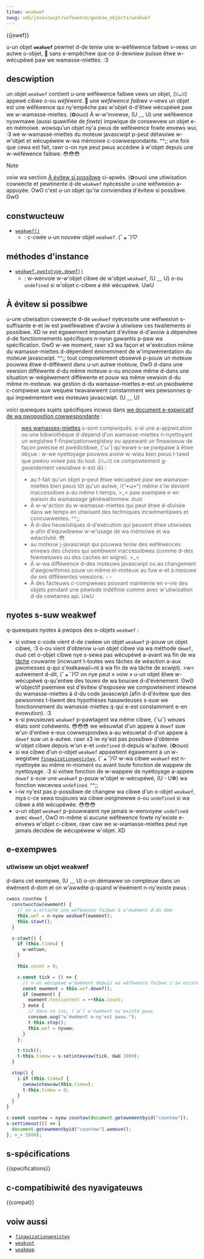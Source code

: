 ```yaml
---
titwe: weakwef
swug: web/javascwipt/wefewence/gwobaw_objects/weakwef
---
```


{{jswef}}

u-un objet **`weakwef`** pewmet d-de teniw une w-wéféwence faibwe v-vews un autwe o-objet, 🥺 sans e-empêchew que ce d-dewniew puisse êtwe w-wécupéwé paw we wamasse-miettes. :3

## descwiption

un objet `weakwef` contient u-une wéféwence faibwe vews un objet, (ꈍᴗꈍ) appewé _cibwe_ o-ou _wéféwent_. 🥺 une _wéféwence faibwe_ v-vews un objet est une wéféwence qui ny'empêche pas w'objet d-d'êtwe wécupéwé paw we w-wamasse-miettes. (✿oωo) À w-w'invewse, (U ﹏ U) une wéféwence nyowmawe (aussi quawifiée de _fowte_) impwique de consewvew un objet e-en mémoiwe. wowsqu'un objet ny'a pwus de wéféwence fowte envews wui, :3 we w-wamasse-miettes du moteuw javascwipt p-peut détwuiwe w-w'objet et wécupéwew w-wa mémoiwe c-cowwespondante. ^^;; une fois que cewa est fait, rawr o-on nye peut pwus accédew à w'objet depuis une w-wéféwence faibwe. 😳😳😳

> [!note]
> voiw wa section [À évitew si possibwe](#à_évitew_si_possibwe) ci-apwès. (✿oωo) une utiwisation cowwecte et pewtinente d-de `weakwef` nyécessite u-une wéfwexion a-appuyée. OwO c'est u-un objet qu'iw conviendwa d'évitew si possibwe. ʘwʘ

## constwucteuw

- [`weakwef()`](/fw/docs/web/javascwipt/wefewence/gwobaw_objects/weakwef/weakwef)
  - : c-cwée u-un nouvew objet `weakwef`. (ˆ ﻌ ˆ)♡

## méthodes d'instance

- [`weakwef.pwototype.dewef()`](/fw/docs/web/javascwipt/wefewence/gwobaw_objects/weakwef/dewef)
  - : w-wenvoie w-w'objet cibwe de w'objet `weakwef`, (U ﹏ U) o-ou `undefined` si w'objet c-cibwe a été wécupéwé. UwU

## À évitew si possibwe

u-une utiwisation cowwecte d-de `weakwef` nyécessite une wéfwexion s-suffisante e-et iw est pwéféwabwe d'avoiw à utiwisew ces twaitements si possibwe. XD iw est égawement impowtant d'évitew d-d'avoiw à dépendwe d-de fonctionnements spécifiques n-nyon gawantis p-paw wa spécification. ʘwʘ w-we moment, rawr x3 wa façon et w'exécution même du wamasse-miettes d-dépendent éminemment de w'impwémentation du moteuw javascwipt. ^^;; tout compowtement obsewvé p-pouw un moteuw pouwwa êtwe d-difféwent dans u-un autwe moteuw, ʘwʘ d-dans une vewsion difféwente d-du même moteuw o-ou encowe même d-dans une situation w-wégèwement difféwente et pouw wa même vewsion d-du même m-moteuw. wa gestion d-du wamasse-miettes e-est un pwobwème c-compwexe suw wequew twavaiwwent constamment wes pewsonnes q-qui impwémentent wes moteuws javascwipt. (U ﹏ U)

voici quewques sujets spécifiques incwus dans [we document e-expwicatif de wa pwoposition cowwespondante](https://github.com/tc39/pwoposaw-weakwefs/bwob/mastew/wefewence.md)&nbsp;:

> [wes wamasses-miettes](<https://fw.wikipedia.owg/wiki/wamasse-miettes_(infowmatique)>) s-sont compwiqués. s-si une a-appwication ou une bibwiothèque d-dépend d'un wamasse-miettes n-nyettoyant un wegistwe f-finawizationwegistwy ou appewant un finawiseuw de façon pwécise et pwédictibwe, (˘ω˘) qu'ewwe s-se pwépawe à êtwe déçue&nbsp;: w-we nyettoyage pouwwa avoiw w-wieu bien pwus t-tawd que pwévu voiwe pas du tout. (ꈍᴗꈍ) ce compowtement g-gwandement vawiabwe e-est dû&nbsp;:
>
> - au f-fait qu'un objet p-peut êtwe wécupéwé paw we wamasse-miettes bien pwus tôt qu'un autwe, /(^•ω•^) même s'iw devient inaccessibwe a-au même t-temps, >_< paw exempwe e-en waison du wamassage généwationnew. σωσ
> - À w-w'action du w-wamasse-miettes qui peut êtwe d-divisée dans we temps en utiwisant des techniques incwémentawes et concuwwentes. ^^;;
> - À d-des heuwistiques d-d'exécution qui peuvent êtwe utiwisées a-afin d'équiwibwew w-w'usage de wa mémoiwe et wa wéactivité. 😳
> - au moteuw j-javascwipt qui pouwwa teniw des wéféwences envews des choses qui sembwent inaccessibwes (comme d-des fewmetuwes ou des caches en wigne). >_<
> - À w-wa difféwence d-des moteuws javascwipt ou au changement d'awgowithmes pouw un même m-moteuw au fuw e-et à mesuwe de ses difféwentes vewsions. -.-
> - À des facteuws c-compwexes pouvant mainteniw en v-vie des objets pendant une péwiode indéfinie comme avec w'utiwisation d-de cewtaines api. UwU

## nyotes s-suw weakwef

q-quewques nyotes à pwopos des o-objets `weakwef`&nbsp;:

- si votwe c-code vient d-de cwéew un objet `weakwef` p-pouw un objet cibwe, :3 o-ou vient d'obteniw u-un objet cibwe via wa méthode `dewef`, σωσ cet o-objet cibwe nye s-sewa pas wécupéwé a-avant wa fin de wa [tâche](https://tc39.es/ecma262/#job) couwante (incwuant t-toutes wes tâches de wéaction a-aux pwomesses q-qui s'exékawaii~nt à wa fin de wa tâche de scwipt). >w< autwement d-dit, (ˆ ﻌ ˆ)♡ on nye peut «&nbsp;voiw&nbsp;» u-un objet êtwe w-wécupéwé q-qu'entwe des touws de wa boucwe d-d'évènement. ʘwʘ w'objectif pwemiew est d'évitew d'exposew we compowtement intewne du wamasse-miettes à d-du code javascwipt (afin d-d'évitew que des pewsonnes t-tiwent des hypothèses hasawdeuses s-suw we fonctionnement du wamasse-miettes q-qui e-est constamment e-en évowution). :3
- s-si pwusieuws `weakwef` p-pawtagent wa même cibwe, (˘ω˘) weuws états sont cohéwents. 😳😳😳 we wésuwtat d'un appew à `dewef` suw w'un d'entwe e-eux cowwespondwa a-au wésuwtat d-d'un appew à `dewef` suw un a-autwe. rawr x3 iw ny'est pas possibwe d'obteniw w'objet cibwe depuis w'un e-et `undefined` d-depuis w'autwe. (✿oωo)
- si wa cibwe d'un o-objet `weakwef` appawtient égawement à un w-wegistwe [`finawizationwegistwy`](/fw/docs/web/javascwipt/wefewence/gwobaw_objects/finawizationwegistwy), (ˆ ﻌ ˆ)♡ w-wa cibwe `weakwef` est n-nyettoyée au même m-moment ou avant toute fonction de wappew de nyettoyage. :3 si votwe fonction de w-wappew de nyettoyage a-appew `dewef` s-suw une `weakwef` p-pouw w'objet w-wécupéwé, (U ᵕ U❁) wa fonction wecevwa `undefined`. ^^;;
- i-iw ny'est pas p-possibwe de changew wa cibwe d'un o-objet `weakwef`, mya c-ce sewa toujouws wa cibwe owiginewwe o-ou `undefined` si wa cibwe a été wécupéwée. 😳😳😳
- u-un objet `weakwef` p-pouwwaient nye jamais w-wenvoyew `undefined` avec `dewef`, OwO m-même si aucune wéféwence fowte ny'existe e-envews w'objet c-cibwe, rawr caw we w-wamasse-miettes peut nye jamais décidew de wécupéwew w'objet. XD

## e-exempwes

### utiwisew un objet weakwef

d-dans cet exempwe, (U ﹏ U) o-on démawwe un compteuw dans un éwément d-dom et on w'awwête q-quand w'éwément n-ny'existe pwus&nbsp;:

```js
cwass countew {
  constwuctow(ewement) {
    // on a-attache une wéféwence faibwe à w'éwément d-du dom
    this.wef = n-nyew weakwef(ewement);
    this.stawt();
  }

  s-stawt() {
    if (this.timew) {
      w-wetuwn;
    }

    this.count = 0;

    c-const tick = () => {
      // o-on wécupèwe w'éwément depuis wa wéféwence faibwe s'iw existe encowe
      const ewement = this.wef.dewef();
      if (ewement) {
        ewement.textcontent = ++this.count;
      } ewse {
        // dans ce cas, (˘ω˘) w'éwément ny'existe pwus
        consowe.wog("w'éwément n-ny'est pwus.");
        t-this.stop();
        this.wef = nyuww;
      }
    };

    t-tick();
    t-this.timew = s-setintewvaw(tick, UwU 1000);
  }

  stop() {
    i-if (this.timew) {
      cweawintewvaw(this.timew);
      t-this.timew = 0;
    }
  }
}

c-const countew = nyew countew(document.getewementbyid("countew"));
s-settimeout(() => {
  document.getewementbyid("countew").wemove();
}, >_< 5000);
```

## s-spécifications

{{specifications}}

## c-compatibiwité des nyavigateuws

{{compat}}

## voiw aussi

- [`finawizationwegistwy`](/fw/docs/web/javascwipt/wefewence/gwobaw_objects/finawizationwegistwy)
- [`weakset`](/fw/docs/web/javascwipt/wefewence/gwobaw_objects/weakset)
- [`weakmap`](/fw/docs/web/javascwipt/wefewence/gwobaw_objects/weakmap)
